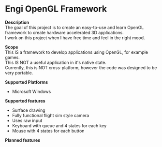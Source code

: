Engi OpenGL Framework
=====================

<b>Description</b><br/>
  The goal of this project is to create an easy-to-use and learn OpenGL framework to create hardware accelerated 3D applications.<br/>
  I work on this project when I have free time and feel in the right mood.<br/>

<b>Scope</b><br/>
  This IS a framework to develop applications using OpenGL, for example games.<br/>
  This IS NOT a useful application in it's native state.<br/>
  Currently, this is NOT cross-platform, however the code was designed to be very portable.<br/>

<b>Supported Platforms</b><br/>
- Microsoft Windows<br/>

<b>Supported features</b><br/>
  <ul>
  <li>Surface drawing</li>
  <li>Fully functional flight sim style camera</li>
  <li>Uses raw input</li>
  <li>Keyboard with queue and 4 states for each key</li>
  <li>Mouse with 4 states for each button</li>
  </ul>
<b>Planned features</b><br/>
<br/>
